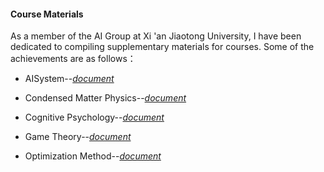 #### Course Materials

As a member of the AI Group at Xi 'an Jiaotong University, I have been dedicated to compiling supplementary materials for courses. Some of the achievements are as follows： 

- AISystem--[_document_](AnXMuy.github.io/contents/Course/AISystem.pdf)

- Condensed Matter Physics--[_document_](AnXMuy.github.io/contents/Course/Condensedmatterphysics.pdf)

- Cognitive Psychology--[_document_](AnXMuy.github.io/contents/Course/Cognitivepsychology.pdf)

- Game Theory--[_document_](AnXMuy.github.io/contents/Course/GameTheory.pdf)

- Optimization Method--[_document_](AnXMuy.github.io/contents/Course/Optimizationmethod.pdf)
